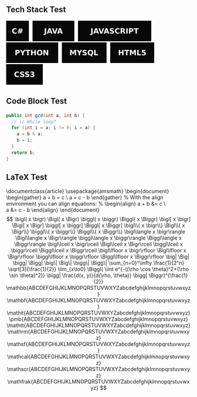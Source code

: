 ## Tech Stack Test
<img src="svg/cs.svg"><img src="svg/java.svg"><img src="svg/javascript.svg"><img src="svg/python.svg"><img src="svg/mysql.svg"><img src="svg/html5.svg"><img src="svg/css3.svg">

## Code Block Test
```Java
public int gcd(int a, int b) {
  // \/ While loop?
  for (int i = a; i != 0; i = a) {
    a = b % a;
    b = i;
  }
  return b;
}
```

## LaTeX Test
\documentclass{article}
\usepackage{amsmath}
\begin{document}
\begin{gather}
    a + b = c \\ 
    a = c - b
\end{gather}
%
With the align environment you can align equations:
%
\begin{align}
    a + b &= c \\        
        a &= c - b
\end{align}
\end{document}
$$ 
\bigl( x \bigr) \Bigl( x \Bigr) \biggl( x \biggr) \Biggl( x \Biggr)
\bigl[ x \bigr] \Bigl[ x \Bigr] \biggl[ x \biggr] \Biggl[ x \Biggr]
\bigl\\{ x \bigr\\} \Bigl\\{ x \Bigr\\} \biggl\\{ x \biggr\\} \Biggl\\{ x \Biggr\\}
\bigl\langle x \bigr\rangle \Bigl\langle x \Bigr\rangle \biggl\langle x \biggr\rangle \Biggl\langle x \Biggr\rangle
\bigl\lceil x \bigr\rceil \Bigl\lceil x \Bigr\rceil \biggl\lceil x \biggr\rceil \Biggl\lceil x \Biggr\rceil
\bigl\lfloor x \bigr\rfloor \Bigl\lfloor x \Bigr\rfloor \biggl\lfloor x \biggr\rfloor \Biggl\lfloor x \Biggr\rfloor
\big| \Big| \bigg| \Bigg|
\big\| \Big\| \bigg\| \Bigg\|
\sum_{n=0}^\infty \frac{1}{2^n}
\sqrt[3]{\frac{1}{2}}
\lim_{x\to0}
\Biggl( \iint e^{-((\rho \cos \theta)^2+(\rho \sin \theta)^2)} \bigg| \frac{d(x, y)}{d(\rho, \theta)} \bigg| \Biggr)^{\frac{1}{2}}
\mathbb{ABCDEFGHIJKLMNOPQRSTUVWXYZabcdefghijklmnopqrstuvwxyz}
\mathbf{ABCDEFGHIJKLMNOPQRSTUVWXYZabcdefghijklmnopqrstuvwxyz}
\mathit{ABCDEFGHIJKLMNOPQRSTUVWXYZabcdefghijklmnopqrstuvwxyz}
\pmb{ABCDEFGHIJKLMNOPQRSTUVWXYZabcdefghijklmnopqrstuvwxyz}
\mathtt{ABCDEFGHIJKLMNOPQRSTUVWXYZabcdefghijklmnopqrstuvwxyz}
\mathrm{ABCDEFGHIJKLMNOPQRSTUVWXYZabcdefghijklmnopqrstuvwxyz}
\mathsf{ABCDEFGHIJKLMNOPQRSTUVWXYZabcdefghijklmnopqrstuvwxyz}
\mathcal{ABCDEFGHIJKLMNOPQRSTUVWXYZabcdefghijklmnopqrstuvwxyz}
\mathscr{ABCDEFGHIJKLMNOPQRSTUVWXYZabcdefghijklmnopqrstuvwxyz}
\mathfrak{ABCDEFGHIJKLMNOPQRSTUVWXYZabcdefghijklmnopqrstuvwxyz}
$$